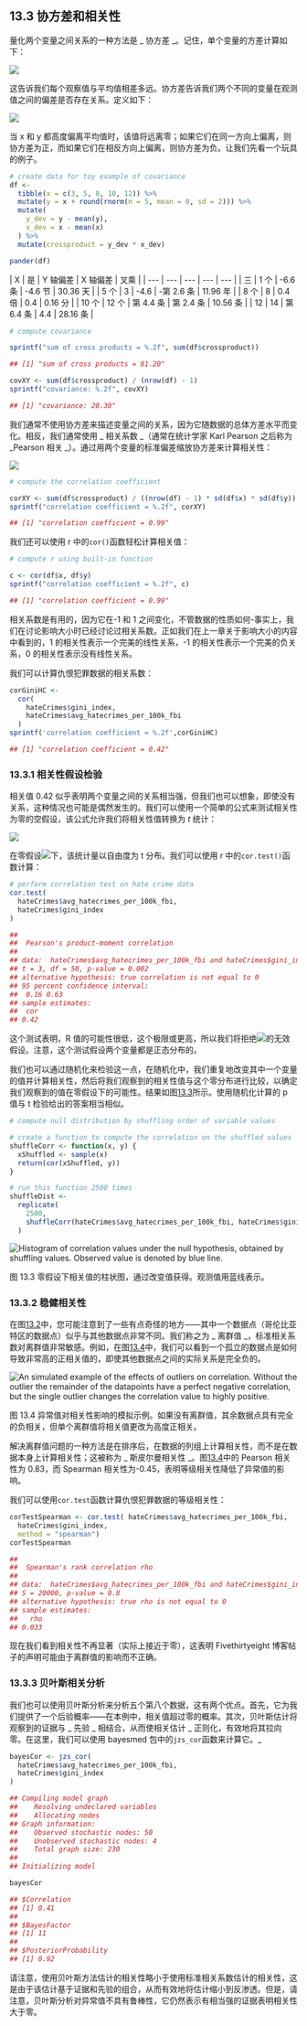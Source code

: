## 13.3 协方差和相关性

量化两个变量之间关系的一种方法是 _ 协方差 _。记住，单个变量的方差计算如下：

![](img/134e6de0f245b57b2f07e6a35831cb9e.jpg)

这告诉我们每个观察值与平均值相差多远。协方差告诉我们两个不同的变量在观测值之间的偏差是否存在关系。定义如下：

![](img/b268259e45c69b4bfdac3da4ed6962b5.jpg)

当 x 和 y 都高度偏离平均值时，该值将远离零；如果它们在同一方向上偏离，则协方差为正，而如果它们在相反方向上偏离，则协方差为负。让我们先看一个玩具的例子。

```r
# create data for toy example of covariance
df <-
  tibble(x = c(3, 5, 8, 10, 12)) %>%
  mutate(y = x + round(rnorm(n = 5, mean = 0, sd = 2))) %>%
  mutate(
    y_dev = y - mean(y),
    x_dev = x - mean(x)
  ) %>%
  mutate(crossproduct = y_dev * x_dev)

pander(df)
```

<colgroup><col style="width: 6%"> <col style="width: 6%"> <col style="width: 11%"> <col style="width: 11%"> <col style="width: 19%"></colgroup> 
| X | 是 | Y 轴偏差 | X 轴偏差 | 叉乘 |
| --- | --- | --- | --- | --- |
| 三 | 1 个 | -6.6 条 | -4.6 节 | 30.36 天 |
| 5 个 | 3 | -4.6 | -第 2.6 条 | 11.96 年 |
| 8 个 | 8 | 0.4 倍 | 0.4 | 0.16 分 |
| 10 个 | 12 个 | 第 4.4 条 | 第 2.4 条 | 10.56 条 |
| 12 | 14 | 第 6.4 条 | 4.4 | 28.16 条 |

```r
# compute covariance

sprintf("sum of cross products = %.2f", sum(df$crossproduct))
```

```r
## [1] "sum of cross products = 81.20"
```

```r
covXY <- sum(df$crossproduct) / (nrow(df) - 1)
sprintf("covariance: %.2f", covXY)
```

```r
## [1] "covariance: 20.30"
```

我们通常不使用协方差来描述变量之间的关系，因为它随数据的总体方差水平而变化。相反，我们通常使用 _ 相关系数 _（通常在统计学家 Karl Pearson 之后称为 _Pearson 相关 _）。通过用两个变量的标准偏差缩放协方差来计算相关性：

![](img/69240baf835a9a8f0311c744556cb85f.jpg)

```r
# compute the correlation coefficient

corXY <- sum(df$crossproduct) / ((nrow(df) - 1) * sd(df$x) * sd(df$y))
sprintf("correlation coefficient = %.2f", corXY)
```

```r
## [1] "correlation coefficient = 0.99"
```

我们还可以使用 r 中的`cor()`函数轻松计算相关值：

```r
# compute r using built-in function

c <- cor(df$x, df$y)
sprintf("correlation coefficient = %.2f", c)
```

```r
## [1] "correlation coefficient = 0.99"
```

相关系数是有用的，因为它在-1 和 1 之间变化，不管数据的性质如何-事实上，我们在讨论影响大小时已经讨论过相关系数。正如我们在上一章关于影响大小的内容中看到的，1 的相关性表示一个完美的线性关系，-1 的相关性表示一个完美的负关系，0 的相关性表示没有线性关系。

我们可以计算仇恨犯罪数据的相关系数：

```r
corGiniHC <-
  cor(
    hateCrimes$gini_index,
    hateCrimes$avg_hatecrimes_per_100k_fbi
  )
sprintf('correlation coefficient = %.2f',corGiniHC)
```

```r
## [1] "correlation coefficient = 0.42"
```

### 13.3.1 相关性假设检验

相关值 0.42 似乎表明两个变量之间的关系相当强，但我们也可以想象，即使没有关系，这种情况也可能是偶然发生的。我们可以使用一个简单的公式来测试相关性为零的空假设，该公式允许我们将相关性值转换为 _t_ 统计：

![](img/8a7e337cf588bdff49bc2f192c7eac97.jpg)

在零假设![](img/fed676a693d5c98216a52108307827c6.jpg)下，该统计量以自由度为 t 分布。我们可以使用 r 中的`cor.test()`函数计算：

```r
# perform correlation test on hate crime data
cor.test(
  hateCrimes$avg_hatecrimes_per_100k_fbi,
  hateCrimes$gini_index
)
```

```r
## 
##  Pearson's product-moment correlation
## 
## data:  hateCrimes$avg_hatecrimes_per_100k_fbi and hateCrimes$gini_index
## t = 3, df = 50, p-value = 0.002
## alternative hypothesis: true correlation is not equal to 0
## 95 percent confidence interval:
##  0.16 0.63
## sample estimates:
##  cor 
## 0.42
```

这个测试表明，R 值的可能性很低，这个极限或更高，所以我们将拒绝![](img/6937cddf1a8c4f47df75a6977e1234d1.jpg)的无效假设。注意，这个测试假设两个变量都是正态分布的。

我们也可以通过随机化来检验这一点，在随机化中，我们重复地改变其中一个变量的值并计算相关性，然后将我们观察到的相关性值与这个零分布进行比较，以确定我们观察到的值在零假设下的可能性。结果如图[13.3](#fig:shuffleCorr)所示。使用随机化计算的 p 值与 t 检验给出的答案相当相似。

```r
# compute null distribution by shuffling order of variable values

# create a function to compute the correlation on the shuffled values 
shuffleCorr <- function(x, y) {
  xShuffled <- sample(x)
  return(cor(xShuffled, y))
}

# run this function 2500 times 
shuffleDist <- 
  replicate(
    2500, 
    shuffleCorr(hateCrimes$avg_hatecrimes_per_100k_fbi, hateCrimes$gini_index)
  )
```

![Histogram of correlation values under the null hypothesis, obtained by shuffling values. Observed value is denoted by blue line.](img/file78.png)

图 13.3 零假设下相关值的柱状图，通过改变值获得。观测值用蓝线表示。

### 13.3.2 稳健相关性

在图[13.2](#fig:hateCrimeGini)中，您可能注意到了一些有点奇怪的地方——其中一个数据点（哥伦比亚特区的数据点）似乎与其他数据点非常不同。我们称之为 _ 离群值 _，标准相关系数对离群值非常敏感。例如，在图[13.4](#fig:outlierCorr)中，我们可以看到一个孤立的数据点是如何导致非常高的正相关值的，即使其他数据点之间的实际关系是完全负的。

![An simulated example of the effects of outliers on correlation.  Without the outlier the remainder of the datapoints have a perfect negative correlation, but the single outlier changes the correlation value to highly positive.](img/file79.png)

图 13.4 异常值对相关性影响的模拟示例。如果没有离群值，其余数据点具有完全的负相关，但单个离群值将相关值更改为高度正相关。

解决离群值问题的一种方法是在排序后，在数据的列组上计算相关性，而不是在数据本身上计算相关性；这被称为 _ 斯皮尔曼相关性 _。图[13.4](#fig:outlierCorr)中的 Pearson 相关性为 0.83，而 Spearman 相关性为-0.45，表明等级相关性降低了异常值的影响。

我们可以使用`cor.test`函数计算仇恨犯罪数据的等级相关性：

```r
corTestSpearman <- cor.test( hateCrimes$avg_hatecrimes_per_100k_fbi,
  hateCrimes$gini_index,
  method = "spearman")
corTestSpearman
```

```r
## 
##  Spearman's rank correlation rho
## 
## data:  hateCrimes$avg_hatecrimes_per_100k_fbi and hateCrimes$gini_index
## S = 20000, p-value = 0.8
## alternative hypothesis: true rho is not equal to 0
## sample estimates:
##   rho 
## 0.033
```

现在我们看到相关性不再显著（实际上接近于零），这表明 Fivethirtyeight 博客帖子的声明可能由于离群值的影响而不正确。

### 13.3.3 贝叶斯相关分析

我们也可以使用贝叶斯分析来分析五个第八个数据，这有两个优点。首先，它为我们提供了一个后验概率——在本例中，相关值超过零的概率。其次，贝叶斯估计将观察到的证据与 _ 先验 _ 相结合，从而使相关估计 _ 正则化，有效地将其拉向零。在这里，我们可以使用 bayesmed 包中的`jzs_cor`函数来计算它。_

```r
bayesCor <- jzs_cor(
  hateCrimes$avg_hatecrimes_per_100k_fbi,
  hateCrimes$gini_index
)
```

```r
## Compiling model graph
##    Resolving undeclared variables
##    Allocating nodes
## Graph information:
##    Observed stochastic nodes: 50
##    Unobserved stochastic nodes: 4
##    Total graph size: 230
## 
## Initializing model
```

```r
bayesCor
```

```r
## $Correlation
## [1] 0.41
## 
## $BayesFactor
## [1] 11
## 
## $PosteriorProbability
## [1] 0.92
```

请注意，使用贝叶斯方法估计的相关性略小于使用标准相关系数估计的相关性，这是由于该估计基于证据和先验的组合，从而有效地将估计缩小到反渗透。但是，请注意，贝叶斯分析对异常值不具有鲁棒性，它仍然表示有相当强的证据表明相关性大于零。